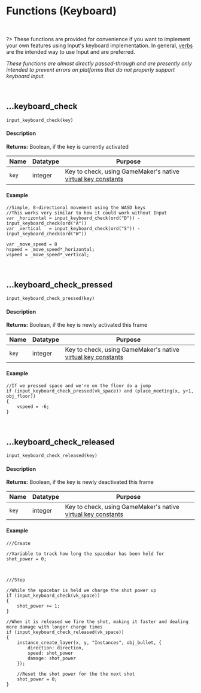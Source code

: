 # Functions (Keyboard)

&nbsp;

?> These functions are provided for convenience if you want to implement your own features using Input's keyboard implementation. In general, [verbs](Verbs-and-Bindings) are the intended way to use Input and are preferred.

_These functions are almost directly passed-through and are presently only intended to prevent errors on platforms that do not properly support keyboard input._

&nbsp;

## …keyboard_check

`input_keyboard_check(key)`

<!-- tabs:start -->

#### **Description**

**Returns:** Boolean, if the key is currently activated

|Name    |Datatype|Purpose                                               |
|--------|--------|------------------------------------------------------|
|`key`   |integer |Key to check, using GameMaker's native [virtual key constants](https://manual.yoyogames.com/index.htm#t=GameMaker_Language%2FGML_Reference%2FGame_Input%2FKeyboard_Input%2FKeyboard_Input.htm)|

#### **Example**

```gml
//Simple, 8-directional movement using the WASD keys
//This works very similar to how it could work without Input
var _horizontal = input_keyboard_check(ord("D")) - input_keyboard_check(ord("A"))
var _vertical   = input_keyboard_check(ord("S")) - input_keyboard_check(ord("W"))

var _move_speed = 8
hspeed = _move_speed*_horizontal;
vspeed = _move_speed*_vertical;
```

<!-- tabs:end -->

&nbsp;

## …keyboard_check_pressed

`input_keyboard_check_pressed(key)`

<!-- tabs:start -->

#### **Description**

**Returns:** Boolean, if the key is newly activated this frame

|Name |Datatype|Purpose                                               |
|-----|--------|------------------------------------------------------|
|`key`|integer |Key to check, using GameMaker's native [virtual key constants](https://manual.yoyogames.com/index.htm#t=GameMaker_Language%2FGML_Reference%2FGame_Input%2FKeyboard_Input%2FKeyboard_Input.htm)|

#### **Example**

```gml
//If we pressed space and we're on the floor do a jump
if (input_keyboard_check_pressed(vk_space)) and (place_meeting(x, y+1, obj_floor))
{
    vspeed = -6;
}
```

<!-- tabs:end -->

&nbsp;

## …keyboard_check_released

`input_keyboard_check_released(key)`

<!-- tabs:start -->

#### **Description**

**Returns:** Boolean, if the key is newly deactivated this frame

|Name |Datatype|Purpose                                               |
|-----|--------|------------------------------------------------------|
|`key`|integer |Key to check, using GameMaker's native [virtual key constants](https://manual.yoyogames.com/index.htm#t=GameMaker_Language%2FGML_Reference%2FGame_Input%2FKeyboard_Input%2FKeyboard_Input.htm)|

#### **Example**

```gml
///Create

//Variable to track how long the spacebar has been held for
shot_power = 0;



///Step

//While the spacebar is held we charge the shot power up
if (input_keyboard_check(vk_space))
{
	shot_power += 1;
}

//When it is released we fire the shot, making it faster and dealing more damage with longer charge times
if (input_keyboard_check_released(vk_space))
{
	instance_create_layer(x, y, "Instances", obj_bullet, {
		direction: direction,
		speed: shot_power
		damage: shot_power	
	});
	
	//Reset the shot power for the the next shot
	shot_power = 0;
}
```

<!-- tabs:end -->
